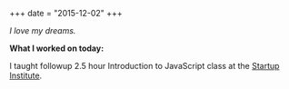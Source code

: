 +++
date = "2015-12-02"
+++

*I love my dreams.*

**What I worked on today:**

I taught followup 2.5 hour Introduction to JavaScript class at the [Startup Institute](https://www.startupinstitute.com/).